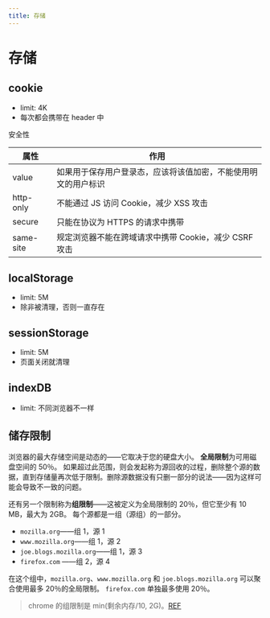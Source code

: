 ```yaml
---
title: 存储
---
```


# 存储

## cookie

- limit: 4K
- 每次都会携带在 header 中

安全性

| 属性      | 作用                                                           |
| --------- | -------------------------------------------------------------- |
| value     | 如果用于保存用户登录态，应该将该值加密，不能使用明文的用户标识 |
| http-only | 不能通过 JS 访问 Cookie，减少 XSS 攻击                         |
| secure    | 只能在协议为 HTTPS 的请求中携带                                |
| same-site | 规定浏览器不能在跨域请求中携带 Cookie，减少 CSRF 攻击          |

## localStorage

- limit: 5M
- 除非被清理，否则一直存在

## sessionStorage

- limit: 5M
- 页面关闭就清理

## indexDB

- limit: 不同浏览器不一样

## 储存限制

浏览器的最大存储空间是动态的——它取决于您的硬盘大小。 **全局限制**为可用磁盘空间的 50％。
如果超过此范围，则会发起称为源回收的过程，删除整个源的数据，直到存储量再次低于限制。删除源数据没有只删一部分的说法——因为这样可能会导致不一致的问题。

还有另一个限制称为**组限制**——这被定义为全局限制的 20％，但它至少有 10 MB，最大为 2GB。 每个源都是一组（源组）的一部分。

- `mozilla.org`——组 1，源 1
- `www.mozilla.org`——组 1，源 2
- `joe.blogs.mozilla.org`——组 1，源 3
- `firefox.com` ——组 2，源 4

在这个组中，`mozilla.org`、`www.mozilla.org` 和 `joe.blogs.mozilla.org` 可以聚合使用最多 20％的全局限制。 `firefox.com` 单独最多使用 20％。

> chrome 的组限制是 min(剩余内存/10, 2G)。[REF](https://chromium.googlesource.com/chromium/src/+/refs/heads/master/storage/browser/quota/quota_settings.cc#68)
